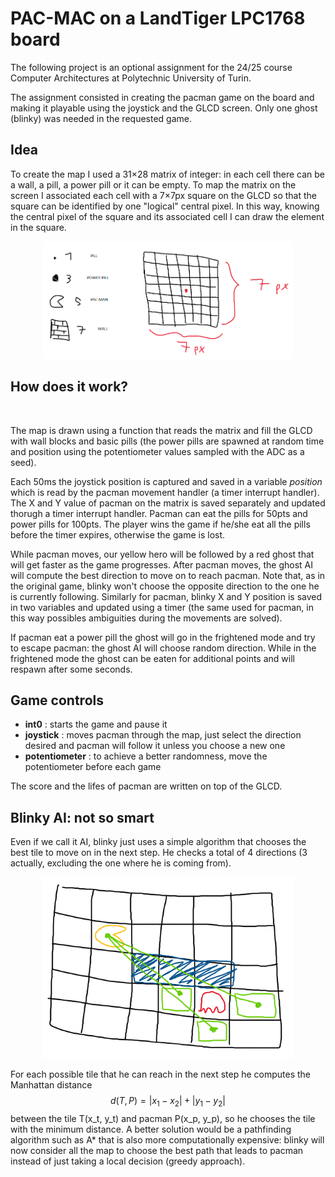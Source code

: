 # PAC-MAC on a LandTiger LPC1768 board
The following project is an optional assignment for the 24/25 course Computer Architectures
at Polytechnic University of Turin.

The assignment consisted in creating the pacman game on the board and making it playable using
the joystick and the GLCD screen. Only one ghost (blinky) was needed in the requested game.

## Idea
To create the map I used a 31×28 matrix of integer: in each cell there can be a wall, a pill, a power pill or it
can be empty.
To map the matrix on the screen I associated each cell with a 7×7px square on the GLCD so that the square can be identified
by one "logical" central pixel. In this way, knowing the central pixel of the square and its associated cell I can draw the element
in the square.

<p align="center">
    <img src="images/img_1.png" alt="" width="400">
</p>

## How does it work?

<p align="center">
    <img src="images/gameplay.gif" alt="" width="400">
</p>

The map is drawn using a function that reads the matrix and fill the GLCD with wall blocks and basic pills (the power pills are spawned at random time and position using
the potentiometer values sampled with the ADC as a seed).

Each 50ms the joystick position is captured and saved in a variable *position* which is read by the pacman movement handler (a timer interrupt handler). The X and Y value of pacman on the matrix is saved separately and updated thorugh a timer interrupt handler.
Pacman can eat the pills for 50pts and power pills for 100pts. The player wins the game if he/she eat all the pills before the timer expires, otherwise the game is lost.

While pacman moves, our yellow hero will be followed by a red ghost that will get faster as the game progresses. After pacman moves, the ghost AI will compute the best direction to move on to reach pacman. Note that, as in the original game, blinky won't choose the opposite direction to the one he is currently following. Similarly for pacman, blinky X and Y position is saved
in two variables and updated using a timer (the same used for pacman, in this way possibles ambiguities during the movements are solved).

If pacman eat a power pill the ghost will go in the frightened mode and try to escape pacman: the ghost AI will choose random direction. While in the frightened mode the ghost can be eaten
for additional points and will respawn after some seconds.

## Game controls
- **int0** : starts the game and pause it
- **joystick** : moves pacman through the map, just select the direction desired and pacman will follow it unless you choose a new one
- **potentiometer** : to achieve a better randomness, move the potentiometer before each game

The score and the lifes of pacman are written on top of the GLCD.

## Blinky AI: not so smart
Even if we call it AI, blinky just uses a simple algorithm that chooses the best tile to move on in the next step. He checks a total of 4 directions (3 actually, excluding the one where he is coming from).

<p align="center">
    <img src="images/img_3.png" alt="" width="400">
</p>

For each possible tile that he can reach in the next step he computes the Manhattan distance $$ d(T, P) = |x_1 - x_2| + |y_1 - y_2| $$ between the tile T(x_t, y_t) and pacman P(x_p, y_p), so he chooses the tile with the minimum distance. A better solution would be a pathfinding algorithm such as A* that is also more computationally expensive: blinky will now consider all the map to choose the best path that leads to pacman instead
of just taking a local decision (greedy approach).